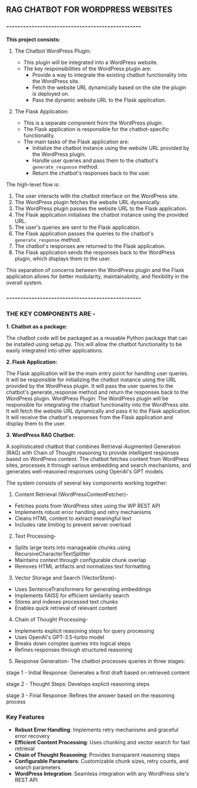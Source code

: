 ## RAG CHATBOT FOR WORDPRESS WEBSITES


### ------------------------------------------------
**This project consists:**

1. The Chatbot WordPress Plugin:
   - This plugin will be integrated into a WordPress website.
   - The key responsibilities of the WordPress plugin are:
     - Provide a way to integrate the existing chatbot functionality into the WordPress site.
     - Fetch the website URL dynamically based on the site the plugin is deployed on.
     - Pass the dynamic website URL to the Flask application.

2. The Flask Application:
   - This is a separate component from the WordPress plugin.
   - The Flask application is responsible for the chatbot-specific functionality.
   - The main tasks of the Flask application are:
     - Initialize the chatbot instance using the website URL provided by the WordPress plugin.
     - Handle user queries and pass them to the chatbot's `generate_response` method.
     - Return the chatbot's responses back to the user.

The high-level flow is:

1. The user interacts with the chatbot interface on the WordPress site.
2. The WordPress plugin fetches the website URL dynamically.
3. The WordPress plugin passes the website URL to the Flask application.
4. The Flask application initialises the chatbot instance using the provided URL.
5. The user's queries are sent to the Flask application.
6. The Flask application passes the queries to the chatbot's `generate_response` method.
7. The chatbot's responses are returned to the Flask application.
8. The Flask application sends the responses back to the WordPress plugin, which displays them to the user.

This separation of concerns between the WordPress plugin and the Flask application allows for better modularity, maintainability, and flexibility in the overall system.

### ------------------------------------------------


### THE KEY COMPONENTS ARE - 


**1. Chatbot as a package:**

The chatbot code will be packaged as a reusable Python package that can be installed using setup.py.
This will allow the chatbot functionality to be easily integrated into other applications.



**2. Flask Application:**

The Flask application will be the main entry point for handling user queries.
It will be responsible for initializing the chatbot instance using the URL provided by the WordPress plugin.
It will pass the user queries to the chatbot's generate_response method and return the responses back to the WordPress plugin.
WordPress Plugin:
The WordPress plugin will be responsible for integrating the chatbot functionality into the WordPress site.
It will fetch the website URL dynamically and pass it to the Flask application.
It will receive the chatbot's responses from the Flask application and display them to the user.



**3. WordPress RAG Chatbot:**

A sophisticated chatbot that combines Retrieval-Augmented Generation (RAG) with Chain of Thought reasoning to provide intelligent responses based on WordPress content. The chatbot fetches content from WordPress sites, processes it through various embedding and search mechanisms, and generates well-reasoned responses using OpenAI's GPT models.


The system consists of several key components working together:

1. Content Retrieval (WordPressContentFetcher)-
- Fetches posts from WordPress sites using the WP REST API
- Implements robust error handling and retry mechanisms
- Cleans HTML content to extract meaningful text
- Includes rate limiting to prevent server overload

2. Text Processing-
- Splits large texts into manageable chunks using RecursiveCharacterTextSplitter
- Maintains context through configurable chunk overlap
- Removes HTML artifacts and normalizes text formatting

3. Vector Storage and Search (VectorStore)-
- Uses SentenceTransformers for generating embeddings
- Implements FAISS for efficient similarity search
- Stores and indexes processed text chunks
- Enables quick retrieval of relevant content

4. Chain of Thought Processing-
- Implements explicit reasoning steps for query processing
- Uses OpenAI's GPT-3.5-turbo model
- Breaks down complex queries into logical steps
- Refines responses through structured reasoning

5. Response Generation-
The chatbot processes queries in three stages:

stage 1 - Initial Response: Generates a first draft based on retrieved content

stage 2 - Thought Steps: Develops explicit reasoning steps

stage 3 - Final Response: Refines the answer based on the reasoning process

### Key Features

- **Robust Error Handling**: Implements retry mechanisms and graceful error recovery
- **Efficient Content Processing**: Uses chunking and vector search for fast retrieval
- **Chain of Thought Reasoning**: Provides transparent reasoning steps
- **Configurable Parameters**: Customizable chunk sizes, retry counts, and search parameters
- **WordPress Integration**: Seamless integration with any WordPress site's REST API

